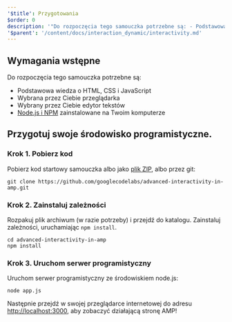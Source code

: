 ```yaml
---
'$title': Przygotowania
$order: 0
description: '"Do rozpoczęcia tego samouczka potrzebne są: - Podstawowa wiedza o HTML, CSS i JavaScript - Wybrana przez Ciebie przeglądarka - Edytor tekstów..."'
'$parent': '/content/docs/interaction_dynamic/interactivity.md'
---
```


## Wymagania wstępne

Do rozpoczęcia tego samouczka potrzebne są:

- Podstawowa wiedza o HTML, CSS i JavaScript
- Wybrana przez Ciebie przeglądarka
- Wybrany przez Ciebie edytor tekstów
- [Node.js i NPM](https://docs.npmjs.com/getting-started/installing-node) zainstalowane na Twoim komputerze

## Przygotuj swoje środowisko programistyczne.

### Krok 1. Pobierz kod

Pobierz kod startowy samouczka albo jako [plik ZIP](https://github.com/googlecodelabs/advanced-interactivity-in-amp/archive/master.zip), albo przez git:

```shell
git clone https://github.com/googlecodelabs/advanced-interactivity-in-amp.git
```

### Krok 2. Zainstaluj zależności

Rozpakuj plik archiwum (w razie potrzeby) i przejdź do katalogu. Zainstaluj zależności, uruchamiając `npm install`.

```shell
cd advanced-interactivity-in-amp
npm install
```

### Krok 3. Uruchom serwer programistyczny

Uruchom serwer programistyczny ze środowiskiem node.js:

```shell
node app.js
```

Następnie przejdź w swojej przeglądarce internetowej do adresu <a href="http://localhost:3000">http://localhost:3000</a>, aby zobaczyć działającą stronę AMP!
